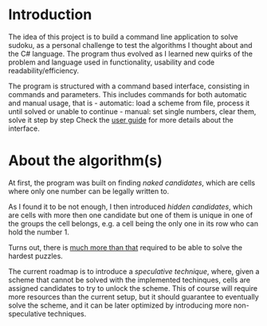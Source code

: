# Introduction

The idea of this project is to build a command line application to solve sudoku, as a personal challenge to test the algorithms I thought about and the C# language. 
The program thus evolved as I learned new quirks of the problem and language used in functionality, usability and code readability/efficiency.

The program is structured with a command based interface, consisting in commands and parameters.
This includes commands for both automatic and manual usage, that is
	- automatic: load a scheme from file, process it until solved or unable to continue
	- manual: set single numbers, clear them, solve it step by step
Check the [user guide](User_guide.md) for more details about the interface.

# About the algorithm(s)

At first, the program was built on finding *naked candidates*, which are cells where only one number can be legally written to.

As I found it to be not enough, I then introduced *hidden candidates*, which are cells with more then one candidate but one of them is unique in one of the groups the cell belongs, e.g. a cell being the only one in its row who can hold the number 1.

Turns out, there is [much more than that](https://www.sudokuoftheday.com/techniques/) required to be able to solve the hardest puzzles.

The current roadmap is to introduce a *speculative technique*, where, given a scheme that cannot be solved with the implemented techinques, cells are assigned candidates to try to unlock the scheme.
This of course will require more resources than the current setup, but it should guarantee to eventually solve the scheme, and it can be later optimized by introducing more non-speculative techniques.
